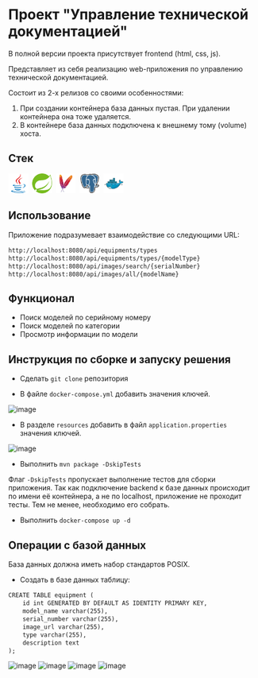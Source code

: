 # Проект "Управление технической документацией"
В полной версии проекта присутствует frontend (html, css, js).

Представляет из себя реализацию web-приложения по управлению технической документацией.

Состоит из 2-х релизов со своими особенностями:
1) При создании контейнера база данных пустая. При удалении контейнера она тоже удаляется. 
2) В контейнере база данных подключена к внешнему тому (volume) хоста.

## Стек
<div>
  <img src="https://github.com/devicons/devicon/blob/master/icons/java/java-original.svg" title="Java" alt="Java" width="40" height="40"/>&nbsp;
  <img src="https://github.com/devicons/devicon/blob/master/icons/spring/spring-original.svg" title="Spring" alt="Spring" width="40" height="40"/>&nbsp;
  <img src="https://github.com/devicons/devicon/blob/master/icons/maven/maven-original.svg" title="Maven" alt="Maven" width="40" height="40"/>&nbsp;
  <img src="https://github.com/devicons/devicon/blob/master/icons/postgresql/postgresql-original.svg" title="Postgresql" alt="Postgresql" width="40" height="40"/>&nbsp;
  <img src="https://github.com/devicons/devicon/blob/master/icons/docker/docker-original.svg" title="Docker" alt="Docker" width="40" height="40"/>&nbsp;
</div>

## Использование
Приложение подразумевает взаимодействие со следующими URL:
```
http://localhost:8080/api/equipments/types
http://localhost:8080/api/equipments/types/{modelType}
http://localhost:8080/api/images/search/{serialNumber}
http://localhost:8080/api/images/all/{modelName}
```
## Функционал
- Поиск моделей по серийному номеру
- Поиск моделей по категории
- Просмотр информации по модели
    
## Инструкция по сборке и запуску решения
- Сделать `git clone` репозитория

- В файле `docker-compose.yml` добавить значения ключей.

![image](https://github.com/user-attachments/assets/835855e0-3173-4638-bd0c-badfc83e1202)

- В разделе `resources` добавить в файл `application.properties` значения ключей.

![image](https://github.com/user-attachments/assets/1eb963f6-f03e-4ec5-a852-6fff4b7c1ab9)

- Выполнить `mvn package -DskipTests`

Флаг `-DskipTests` пропускает выполнение тестов для сборки приложения. Так как подключение backend к базе данных происходит по имени её контейнера, а не по localhost, приложение не проходит тесты. Тем не менее, необходимо его собрать.

- Выполнить `docker-compose up -d`
## Операции с базой данных
База данных должна иметь набор стандартов POSIX.
- Создать в базе данных таблицу:
```
CREATE TABLE equipment (
    id int GENERATED BY DEFAULT AS IDENTITY PRIMARY KEY,
    model_name varchar(255),
    serial_number varchar(255),
    image_url varchar(255),
    type varchar(255),
    description text
);

```
![image](https://github.com/user-attachments/assets/f923635d-2008-4d36-9d2d-eecb631dd3cc)
![image](https://github.com/user-attachments/assets/c3320d9e-5f33-4946-9432-ca2f2bf60e80)
![image](https://github.com/user-attachments/assets/52ad402f-79da-4164-b79e-39383afb26c6)
![image](https://github.com/user-attachments/assets/26eb2658-cac0-434f-9635-30ebb81bac32)
